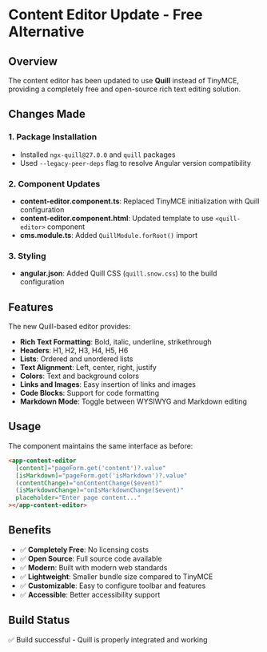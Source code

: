 # Content Editor Update - Free Alternative

## Overview
The content editor has been updated to use **Quill** instead of TinyMCE, providing a completely free and open-source rich text editing solution.

## Changes Made

### 1. Package Installation
- Installed `ngx-quill@27.0.0` and `quill` packages
- Used `--legacy-peer-deps` flag to resolve Angular version compatibility

### 2. Component Updates
- **content-editor.component.ts**: Replaced TinyMCE initialization with Quill configuration
- **content-editor.component.html**: Updated template to use `<quill-editor>` component
- **cms.module.ts**: Added `QuillModule.forRoot()` import

### 3. Styling
- **angular.json**: Added Quill CSS (`quill.snow.css`) to the build configuration

## Features
The new Quill-based editor provides:
- **Rich Text Formatting**: Bold, italic, underline, strikethrough
- **Headers**: H1, H2, H3, H4, H5, H6
- **Lists**: Ordered and unordered lists
- **Text Alignment**: Left, center, right, justify
- **Colors**: Text and background colors
- **Links and Images**: Easy insertion of links and images
- **Code Blocks**: Support for code formatting
- **Markdown Mode**: Toggle between WYSIWYG and Markdown editing

## Usage
The component maintains the same interface as before:
```html
<app-content-editor
  [content]="pageForm.get('content')?.value"
  [isMarkdown]="pageForm.get('isMarkdown')?.value"
  (contentChange)="onContentChange($event)"
  (isMarkdownChange)="onIsMarkdownChange($event)"
  placeholder="Enter page content..."
></app-content-editor>
```

## Benefits
- ✅ **Completely Free**: No licensing costs
- ✅ **Open Source**: Full source code available
- ✅ **Modern**: Built with modern web standards
- ✅ **Lightweight**: Smaller bundle size compared to TinyMCE
- ✅ **Customizable**: Easy to configure toolbar and features
- ✅ **Accessible**: Better accessibility support

## Build Status
✅ Build successful - Quill is properly integrated and working
